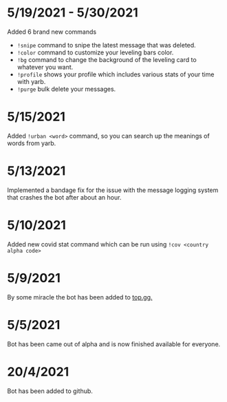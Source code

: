 # 5/19/2021 - 5/30/2021
Added 6 brand new commands
- `!snipe` command to snipe the latest message that was deleted.
- `!color` command to customize your leveling bars color.
- `!bg` command to change the background of the leveling card to whatever you want.
- `!profile` shows your profile which includes various stats of your time with yarb.
- `!purge` bulk delete your messages. 

# 5/15/2021
Added `!urban <word>` command, so you can search up the meanings of words from yarb.

# 5/13/2021
Implemented a bandage fix for the issue with the message logging system that crashes the bot after about an hour.

# 5/10/2021
Added new covid stat command which can be run using `!cov <country alpha code>`

# 5/9/2021
By some miracle the bot has been added to [top.gg.](https://top.gg)

# 5/5/2021
Bot has been came out of alpha and is now finished available for everyone.

# 20/4/2021
Bot has been added to github.
